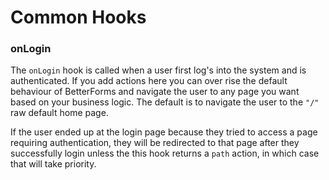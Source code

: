# Common Hooks

### onLogin

The `onLogin` hook is called when a user first log's into the system and is authenticated. If you add actions here you can over rise the default behaviour of BetterForms and navigate the user to any page you want based on your business logic. The default is to navigate the user to the `"/"` raw default home page. 

If the user ended up at the login page because they tried to access a page requiring authentication, they will be redirected to that page after they successfully login unless the this hook returns a `path` action, in which case that will take priority.

